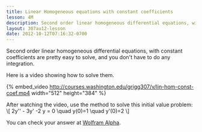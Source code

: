 ```yaml
---
title: Linear Homogeneous equations with constant coefficients
lesson: 4M
description: Second order linear homogeneous differential equations, with constant coefficients. They are pretty easy to solve, and you don't have to do any integration. Section 3.1.
layout: 307au12-lesson
date: 2012-10-12T07:16:32-0700
---
```


Second order linear homogeneous differential equations, with constant coefficients are pretty easy to solve, and you don't have to do any integration.

Here is a video showing how to solve them.

{% embed_video http://courses.washington.edu/grigg307/v/lin-hom-const-coef.mp4 width="512" height="384" %}

After watching the video, use the method to solve this initial value problem:
\\[ 2y'' - 3y' -2 y = 0 \quad y(0)=1 \quad y'(0)=2 \\]

You can check your answer at [Wolfram Alpha][1].

[1]: http://www.wolframalpha.com/input/?i=2y%27%27+-+3y%27+-2+y+%3D+0%2C+y%280%29%3D1%2C+y%27%280%29%3D2

